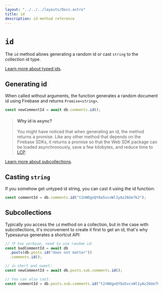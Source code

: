```yaml
---
layout: "../../../layouts/Docs.astro"
title: id
description: id method reference
---
```


# `id`

The `id` method allows generating a random id or cast `string` to the collection id type.

[Learn more about typed ids](/docs/guides/type-safety#typed-ids).

## Generating id

When called without arguments, the function generates a random document id using Firebase and returns `Promise<string>`.

```ts
const newCommentId = await db.comments.id();
```

> #### Why id is async? 
> You might have noticed that when generating an id, the method returns a promise.
> Like any other method that depends on the Firebase SDKs, it returns a promise so that the Web SDK package can be loaded asynchronously, save a few kilobytes, and reduce time to [LCP](https://web.dev/lcp/).

[Learn more about subcollections](/docs/guides/type-safety#subcollections).

## Casting `string`

If you somehow get untyped id string, you can cast it using the id function:

```ts
const commentId = db.comments.id("t2nNOgoQY8a5vcvWl1yAz26Ue7k2");
```

## Subcollections

Typically you access the `id` method on a collection, but in the case with subcollections, it's inconvenient to create it first to get an id, that's why Typesaurus generates a shortcut API:

```ts
// 👎 too verbose, need to use random id:
const badCommentId = await db
  .posts(db.posts.id("does not matter"))
  .comments.id();

// 👍 short and sweet:
const newCommentId = await db.posts.sub.comments.id();

// You can also cast:
const commentId = db.posts.sub.comments.id("t2nNOgoQY8a5vcvWl1yAz26Ue7k2");
```
